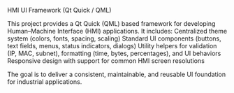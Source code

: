HMI UI Framework (Qt Quick / QML)

This project provides a Qt Quick (QML) based framework for developing Human–Machine Interface (HMI) applications.
It includes:
Centralized theme system (colors, fonts, spacing, scaling)
Standard UI components (buttons, text fields, menus, status indicators, dialogs)
Utility helpers for validation (IP, MAC, subnet), formatting (time, bytes, percentages), and UI behaviors
Responsive design with support for common HMI screen resolutions

The goal is to deliver a consistent, maintainable, and reusable UI foundation for industrial applications.
